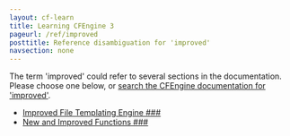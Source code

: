 ```yaml
---
layout: cf-learn
title: Learning CFEngine 3
pageurl: /ref/improved
posttitle: Reference disambiguation for 'improved'
navsection: none
---
```


The term 'improved' could refer to several sections in the documentation. Please choose one below, or
[search the CFEngine documentation for 'improved'](http://docs.cfengine.com/latest/search.html?q=improved).

- [Improved File Templating Engine \#\#\#](http://docs.cfengine.com/latest/guide-latest-release-whatsnew.html#improved-file-templating-engine-###)
- [New and Improved Functions \#\#\#](http://docs.cfengine.com/latest/guide-latest-release-whatsnew.html#new-and-improved-functions-###)

